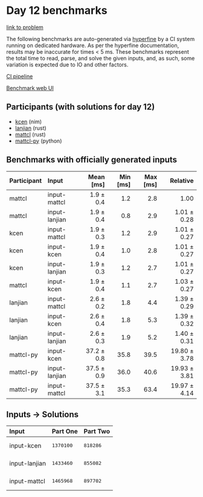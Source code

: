 # Day 12 benchmarks

[link to problem](https://adventofcode.com/2024/day/12)

The following benchmarks are auto-generated via
[hyperfine](https://github.com/sharkdp/hyperfine) by a CI system running on
dedicated hardware. As per the hyperfine documentation, results may be
inaccurate for times < 5 ms. These benchmarks represent the total time to read,
parse, and solve the given inputs, and, as such, some variation is expected due
to IO and other factors.

[CI pipeline](http://ci.papercode.net:8080/teams/main/pipelines/aoc2024)

[Benchmark web UI](https://aoc.ancalagon.black)


## Participants (with solutions for day 12)

- [kcen](https://github.com/kcen/aoc2024) (nim)
- [lanjian](https://github.com/lanjian/aoc-2024) (rust)
- [mattcl](https://github.com/mattcl/aoc2024) (rust)
- [mattcl-py](https://github.com/mattcl/aoc2024-py) (python)


## Benchmarks with officially generated inputs

| Participant | Input | Mean [ms] | Min [ms] | Max [ms] | Relative |
|:---|:---|---:|---:|---:|---:|
| mattcl | input-mattcl | 1.9 ± 0.4 | 1.2 | 2.8 | 1.00 |
| mattcl | input-lanjian | 1.9 ± 0.4 | 0.8 | 2.9 | 1.01 ± 0.28 |
| kcen | input-mattcl | 1.9 ± 0.3 | 1.2 | 2.9 | 1.01 ± 0.27 |
| kcen | input-kcen | 1.9 ± 0.4 | 1.0 | 2.8 | 1.01 ± 0.27 |
| kcen | input-lanjian | 1.9 ± 0.3 | 1.2 | 2.7 | 1.01 ± 0.27 |
| mattcl | input-kcen | 1.9 ± 0.4 | 1.1 | 2.7 | 1.03 ± 0.27 |
| lanjian | input-mattcl | 2.6 ± 0.2 | 1.8 | 4.4 | 1.39 ± 0.29 |
| lanjian | input-kcen | 2.6 ± 0.4 | 1.8 | 5.3 | 1.39 ± 0.32 |
| lanjian | input-lanjian | 2.6 ± 0.3 | 1.9 | 5.2 | 1.40 ± 0.31 |
| mattcl-py | input-kcen | 37.2 ± 0.8 | 35.8 | 39.5 | 19.80 ± 3.78 |
| mattcl-py | input-lanjian | 37.5 ± 0.9 | 36.0 | 40.6 | 19.93 ± 3.81 |
| mattcl-py | input-mattcl | 37.5 ± 3.1 | 35.3 | 63.4 | 19.97 ± 4.14 |


## Inputs -> Solutions

| Input | Part One | Part Two |
|:---|:---|:---|
|input-kcen|<pre>1370100</pre>|<pre>818286</pre>|
|input-lanjian|<pre>1433460</pre>|<pre>855082</pre>|
|input-mattcl|<pre>1465968</pre>|<pre>897702</pre>|